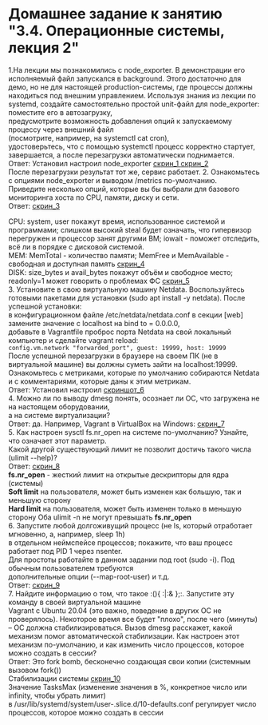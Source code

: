 # Домашнее задание к занятию "3.4. Операционные системы, лекция 2"


1.На лекции мы познакомились с node_exporter. В демонстрации его исполняемый файл запускался в background.
Этого достаточно для демо, но не для настоящей production-системы, где процессы должны находиться под внешним
управлением. Используя знания из лекции по systemd, создайте самостоятельно простой unit-файл для node_exporter:
поместите его в автозагрузку,  
предусмотрите возможность добавления опций к запускаемому процессу через внешний файл  
(посмотрите, например, на systemctl cat cron),  
удостоверьтесь, что с помощью systemctl процесс корректно стартует, завершается, а после перезагрузки автоматически
поднимается.  
Ответ: Установил настроил node_exporter [скрин_1 ](https://drive.google.com/file/d/1nYuBTkPdTafEc1seiHw_HXEzurp7740v/view?usp=sharing) 
[скрин_2](https://drive.google.com/file/d/1zs80gTY5sBS6gNKV3VrANajE7U48bO1c/view?usp=sharing)  
После перезагрузки результат тот же, сервис работает.
2. Ознакомьтесь с опциями node_exporter и выводом /metrics по-умолчанию.  
Приведите несколько опций, которые вы бы выбрали для базового мониторинга хоста по CPU, памяти, диску и сети.  
Ответ:  [скрин_3](https://drive.google.com/file/d/1EVefgNQupVkGvA1JmGlRg-WizITuaITW/view?usp=sharing)  

CPU: system, user покажут время, использованное системой и программами; слишком высокий steal будет означать,
   что гипервизор перегружен и процессор занят другими ВМ; iowait - поможет отследить, всё ли в порядке с дисковой системой.  
MEM: MemTotal - количество памяти; MemFree и MemAvailable - свободная и доступная память [скрин_4](https://drive.google.com/file/d/1EjqBeu-inQeVwOv5w8mlCrf_ynUk6mba/view?usp=sharing)  
DISK: size_bytes и avail_bytes покажут объём и свободное место; readonly=1 может говорить о проблемах ФС [скрин_5](https://drive.google.com/file/d/1f9KMJed4hDh3Umm1InM8Q_HKwagBYLRR/view?usp=sharing)  
3. Установите в свою виртуальную машину Netdata. Воспользуйтесь готовыми пакетами для установки 
(sudo apt install -y netdata). После успешной установки:  
 в конфигурационном файле /etc/netdata/netdata.conf в секции [web] замените значение с localhost на bind to = 0.0.0.0,  
 добавьте в Vagrantfile проброс порта Netdata на свой локальный компьютер и сделайте vagrant reload:  
`config.vm.network "forwarded_port", guest: 19999, host: 19999`  
После успешной перезагрузки в браузере на своем ПК (не в виртуальной машине) вы должны суметь зайти на localhost:19999. 
Ознакомьтесь с метриками, которые по умолчанию собираются Netdata и с комментариями, которые даны к этим метрикам.  
Ответ: Установил настроил [скриншот_6](https://drive.google.com/file/d/1d1K71fXejgdAPbBiet5oMjDPGps7nypp/view?usp=sharing)  
4. Можно ли по выводу dmesg понять, осознает ли ОС, что загружена не на настоящем оборудовании,  
а на системе виртуализации?  
Ответ: да. Например, Vagrant в VirtualBox на Windows: [скрин_7](https://drive.google.com/file/d/1WTTYr1hCULaZd3kux8oIBmI9oB6Nwbwr/view?usp=sharing)  
5. Как настроен sysctl fs.nr_open на системе по-умолчанию? Узнайте, что означает этот параметр.  
Какой другой существующий лимит не позволит достичь такого числа (ulimit --help)?  
Ответ: [скрин_8](https://drive.google.com/file/d/1w6Zdzj8pRPIB_wLqc_b6BhNp2HEdeh2t/view?usp=sharing)  
**fs.nr_open** - жесткий лимит на открытые дескрипторы для ядра (системы)  
**Soft limit** на пользователя, может быть изменен как большую, так и меньшую сторону  
**Hard limit** на пользователя, может быть изменен только в меньшую сторону
Оба ulimit -n не могут превышать **fs.nr_open**    
6. Запустите любой долгоживущий процесс (не ls, который отработает мгновенно, а, например, sleep 1h)  
в отдельном неймспейсе процессов; покажите, что ваш процесс работает под PID 1 через nsenter.   
Для простоты работайте в данном задании под root (sudo -i). Под обычным пользователем требуются  
дополнительные опции (--map-root-user) и т.д.  
Ответ: [скрин_9](https://drive.google.com/file/d/1d0QNpjNMG4dqRXrlIIflUlV88o6WpXEJ/view?usp=sharing)  
7. Найдите информацию о том, что такое :(){ :|:& };:. Запустите эту команду в своей виртуальной машине  
Vagrant с Ubuntu 20.04 (это важно, поведение в других ОС не проверялось). Некоторое время все будет "плохо",
после чего (минуты) – ОС должна стабилизироваться. Вызов dmesg расскажет, какой механизм помог автоматической
стабилизации. Как настроен этот механизм по-умолчанию, и как изменить число процессов, которое можно создать в сессии?  
Ответ: Это fork bomb, бесконечно создающая свои копии (системным вызовом fork())  
Стабилизации системы  [скрин_10 ](https://drive.google.com/file/d/19JBeO76xhlNloBN7KCXoIIFsPDoyijlM/view?usp=sharing)  
Значение TasksMax (изменение значения в %, конкретное число или infinity, чтобы убрать лимит)  
в /usr/lib/systemd/system/user-.slice.d/10-defaults.conf регулирует число процессов, которое можно создать в сессии

